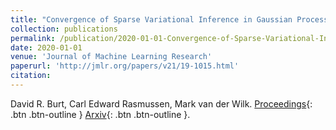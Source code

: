 ```yaml
---
title: "Convergence of Sparse Variational Inference in Gaussian Processes Regression"
collection: publications
permalink: /publication/2020-01-01-Convergence-of-Sparse-Variational-Inference-in-Gaussian-Processes-Regression
date: 2020-01-01
venue: 'Journal of Machine Learning Research'
paperurl: 'http://jmlr.org/papers/v21/19-1015.html'
citation: 
---
```

David R. Burt,  Carl Edward Rasmussen,  Mark van der Wilk.
[Proceedings](http://jmlr.org/papers/v21/19-1015.html){: .btn .btn-outline } [Arxiv](https://arxiv.org/abs/2008.00323){: .btn .btn-outline }.
